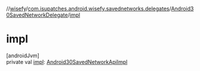//[wisefy](../../../index.md)/[com.isupatches.android.wisefy.savednetworks.delegates](../index.md)/[Android30SavedNetworkDelegate](index.md)/[impl](impl.md)

# impl

[androidJvm]\
private val [impl](impl.md): [Android30SavedNetworkApiImpl](../-android30-saved-network-api-impl/index.md)
